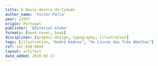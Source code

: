 ```yaml
---
title: O Navio dentro da Cidade
author_name: 'Victor Palla'
year: y1957
origin: Portugal
publisher: 'Editorial Gleba'
formats: [book-cover, book]
disciplines: [graphic-design, typography, illustration]
tags: [illustration, "André Kedros", "Os Livros das Três Abelhas"]
ref: sol-030-0024
layout: artifact
date_added: 2020-02-17
---
```

